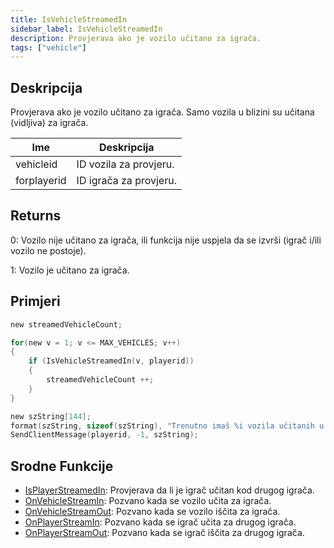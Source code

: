 ```yaml
---
title: IsVehicleStreamedIn
sidebar_label: IsVehicleStreamedIn
description: Provjerava ako je vozilo učitano za igrača.
tags: ["vehicle"]
---
```


## Deskripcija

Provjerava ako je vozilo učitano za igrača. Samo vozila u blizini su učitana (vidljiva) za igrača.

| Ime         | Deskripcija            |
| ----------- | ---------------------- |
| vehicleid   | ID vozila za provjeru. |
| forplayerid | ID igrača za provjeru. |

## Returns

0: Vozilo nije učitano za igrača, ili funkcija nije uspjela da se izvrši (igrač i/ili vozilo ne postoje).

1: Vozilo je učitano za igrača.

## Primjeri

```c
new streamedVehicleCount;

for(new v = 1; v <= MAX_VEHICLES; v++)
{
    if (IsVehicleStreamedIn(v, playerid))
    {
        streamedVehicleCount ++;
    }
}

new szString[144];
format(szString, sizeof(szString), "Trenutno imaš %i vozila učitanih u vašu igru.", streamedVehicleCount);
SendClientMessage(playerid, -1, szString);
```

## Srodne Funkcije

- [IsPlayerStreamedIn](IsPlayerStreamedIn): Provjerava da li je igrač učitan kod drugog igrača.
- [OnVehicleStreamIn](../callbacks/OnVehicleStreamIn): Pozvano kada se vozilo učita za igrača.
- [OnVehicleStreamOut](../callbacks/OnVehicleStreamOut): Pozvano kada se vozilo iščita za igrača.
- [OnPlayerStreamIn](../callbacks/OnPlayerStreamIn): Pozvano kada se igrač učita za drugog igrača.
- [OnPlayerStreamOut](../callbacks/OnPlayerStreamOut): Pozvano kada se igrač iščita za drugog igrača.
